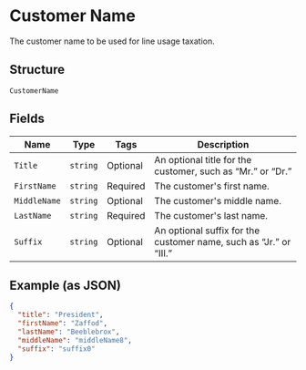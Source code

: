 
# Customer Name

The customer name to be used for line usage taxation.

## Structure

`CustomerName`

## Fields

| Name | Type | Tags | Description |
|  --- | --- | --- | --- |
| `Title` | `string` | Optional | An optional title for the customer, such as “Mr.” or “Dr.” |
| `FirstName` | `string` | Required | The customer's first name. |
| `MiddleName` | `string` | Optional | The customer's middle name. |
| `LastName` | `string` | Required | The customer's last name. |
| `Suffix` | `string` | Optional | An optional suffix for the customer name, such as “Jr.” or “III.” |

## Example (as JSON)

```json
{
  "title": "President",
  "firstName": "Zaffod",
  "lastName": "Beeblebrox",
  "middleName": "middleName8",
  "suffix": "suffix0"
}
```

